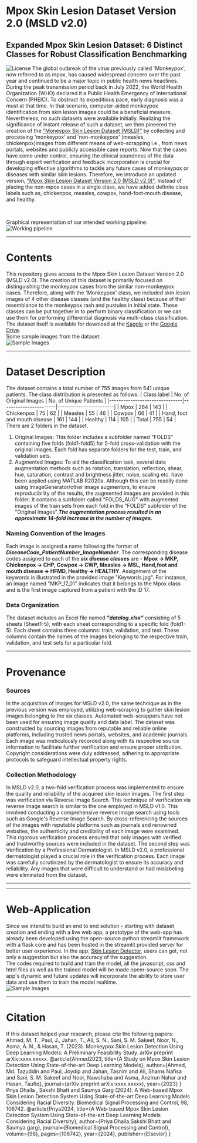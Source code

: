 # Mpox Skin Lesion Dataset Version 2.0 (MSLD v2.0)
## Expanded Mpox Skin Lesion Dataset: 6 Distinct Classes for Robust Classification Benchmarking  
![License](https://github.com/Priyadhaila01/monkeyoox-skin-lesion2.0/tree/main/Assets)
The global outbreak of the virus previously called 'Monkeypox', now referred to as mpox, has caused widespread concern over the past year and continued to be a major topic in public health news headlines. During the peak transmission period back in July 2022, the World Health Organization (WHO) declared it a Public Health Emergency of International Concern (PHEIC). To obstruct its expeditious pace, early diagnosis was a must at that time. In that scenario, computer-aided monkeypox identification from skin lesion images could be a beneficial measure.
Nevertheless, no such datasets were available initially. Realizing the significance of instant release of such a dataset, we then pineered the creation of the ["Moneypox Skin Lesion Dataset (MSLD)"](https://www.kaggle.com/datasets/nafin59/monkeypox-skin-lesion-dataset) by collecting and processing 'monkeypox' and 'non-monkeypox' (measles, chickenpox)images from different means of web-scrapping i.e., from news portals, websites and publicly accessible case reports. Now that the cases have come under control, ensuring the clinical soundness of the data through expert verification and feedback incorporation is crucial for developing effective algorithms to tackle any future cases of monkeypox or diseases with similar skin lesions. Therefore, we introduce an updated version, ["Mpox Skin Lesion Dataset Version 2.0 (MSLD v2.0)"](https://www.kaggle.com/datasets/joydippaul/mpox-skin-lesion-dataset-version-20-msld-v20). Instead of placing the non-mpox cases in a single class, we have added definite class labels such as, chickenpox, measles, cowpox, hand-foot-mouth disease, and healthy. 
<!--The recent monkeypox outbreak has become a global healthcare concern owing to its rapid spread in more than 65 countries around the globe.  But the confirmatory Polymerase Chain Reaction (PCR) tests and other biochemical assays are not readily available in suffiecient quantities. --> <br />
Graphical representation of our intended working pipeline:<br />
![Working pipeline](https://github.com/Priyadhaila01/monkeyoox-skin-lesion2.0/commit/6a9aeefa4cf62b41190a415f22d9d72618472f92#diff-129fbcddf141eb288eb306b0a9ad0186b5819fd2f329f5a93879e9ef0d0f799c)
* * *
# Contents
This repository gives access to the Mpox Skin Lesion Dataset Version 2.0 (MSLD v2.0). The creation of this dataset is primarily focused on distinguishing the monkeypox cases from the similar non-monkeypox cases. Therefore, along with the 'Monkeypox' class, we included skin lesion images of 4 other disease classes (and the healthy class) because of their resemblance to the monkeypox rash and pustules in initial state. These classes can be put together in to perform binary classification or we can use them for performing differential diagnosis via multi-class classification.<br />
The dataset itself is available for download at the [Kaggle](https://www.kaggle.com/datasets/joydippaul/mpox-skin-lesion-dataset-version-20-msld-v20) or the [Google Drive](https://drive.google.com/drive/folders/1_bGmbDQNgJViQenjZ4QUhhzpdiubga48?usp=sharing).<br />
Some sample images from the dataset:<br />
![Sample Images](https://github.com/PriyaDhaila/Monkeypox-Skin-Lesion-Dataset-v2/blob/main/Assets/samples.jpg)
* * *
# Dataset Description
The dataset contains a total number of 755 images from 541 unique patients. The class distribution is presented as follows:
| Class label                    | No. of Original Images | No. of Unique Patients |
|-------------------------------|-----------------------|------------------------|
| Mpox                          | 284                   | 143                    |
| Chickenpox                    | 75                    | 62                     |
| Measles                       | 55                    | 46                     |
| Cowpox                        | 66                    | 41                     |
| Hand, foot and mouth disease  | 161                   | 144                    |
| Healthy                       | 114                   | 105                    |
| Total                         | 755                   | 54                     |
There are 2 folders in the dataset.<br />
1) Original Images: This folder includes a subfolder named "FOLDS" containing five folds (fold1-fold5) for 5-fold cross-validation with the original images. Each fold has separate folders for the test, train, and validation sets.<br />
2) Augmented Images: To aid the classification task, several data augmentation methods such as rotation, translation, reflection, shear, hue, saturation, contrast and brightness jitter, noise, scaling etc. have been applied using MATLAB R2020a. Although this can be readily done using ImageGenerator/other image augmentors, to ensure reproducibility of the results, the augmented images are provided in this folder. It contains a subfolder called "FOLDS_AUG" with augmented images of the train sets from each fold in the "FOLDS" subfolder of the "Original Images".***The augmentation process resulted in an approximate 14-fold increase in the number of images.***<br />
 
### Naming Convention of the Images
Each image is assigned a name following the format of ***DiseaseCode_PatientNumber_ImageNumber***. The corresponding disease codes assigned to each of the ***six disease classes*** are - **Mpox -> MKP, Chickenpox -> CHP, Cowpox -> CWP, Measles -> MSL, Hand,foot and mouth disease -> HFMD, Healthy -> HEALTHY**. Assignment of the keywords is illustrated in the provided image "Keywords.jpg". For instance, an image named "MKP_17_01" indicates that it belongs to the Mpox class and is the first image captured from a patient with the ID 17.
### Data Organization
The dataset includes an Excel file named ***"datalog.xlsx"*** consisting of 5 sheets (Sheet1-5), with each sheet corresponding to a specific fold (fold1-5). Each sheet contains three columns: train, validation, and test. These columns contain the names of the images belonging to the respective train, validation, and test sets for a particular fold.
<!-- ![Data Preparation](https://github.com/ShamsNafisaAli/Monkeypox-Skin-Lesion-Dataset/blob/main/Assests/data_split.png)-->
* * *
# Provenance
### Sources
In the acquisition of images for MSLD v2.0, the same technique as in the previous version was employed, utilizing web-scraping to gather skin lesion images belonging to the six classes. Automated web-scrappers have not been used for ensuring image quality and data label. The dataset was constructed by sourcing images from reputable and reliable online platforms, including trusted news portals, websites, and academic journals. Each image was meticulously recorded along with its respective source information to facilitate further verification and ensure proper attribution. Copyright considerations were duly addressed, adhering to appropriate protocols to safeguard intellectual property rights.
### Collection Methodology
In MSLD v2.0, a two-fold verification process was implemented to ensure the quality and reliability of the acquired skin lesion images. The first step was verification via Reverse Image Search. This technique of verification via reverse image search is similar to the one employed in MSLD v1.0. This involved conducting a comprehensive reverse image search using tools such as Google's Reverse Image Search. By cross-referencing the sources of the images with reputable platforms such as journals and renowned websites, the authenticity and credibility of each image were examined. This rigorous verification process ensured that only images with verified and trustworthy sources were included in the dataset. The second step was Verification by a Professional Dermatologist. In MSLD v2.0, a professional dermatologist played a crucial role in the verification process. Each image was carefully scrutinized by the dermatologist to ensure its accuracy and reliability. Any images that were difficult to understand or had mislabeling were eliminated from the dataset.
* * *
<!-- !# Sample Notebook for Classification
To see, how you can use this dataset for performing binary classification, please refer to the following notebooks:<br />
- [Notebook1](https://www.kaggle.com/code/gpiosenka/monkey-pox-f1-score-90) <br />
- [Notebook2](https://www.kaggle.com/code/nafin59/monkeypox-sample-classification-notebook)<br />-->
* * *
# Web-Application
Since we intend to build an end to end solution - starting with dataset creation and ending with a live web app, a prototype of the web-app has already been developed using the open-source python streamlit framework with a flask core and has been hosted in the streamlit provided server for better user experience. In the app, [Skin Lesion Detector](https://skinlesionclassifierbymhealthlab.streamlit.app/), users can get, not only a suggestion but also the accuracy of the suggestion. <br />
The codes required to build and train the model, all the javascript, css and html files as well as the trained model will be made opem-source soon. The app's dynamic and future updates will incorporate the ability to store user data and use them to train the model realtime.<br />
![Sample Images](https://github.com/Priyadhaila01/monkeyoox-skin-lesion2.0/commit/6a9aeefa4cf62b41190a415f22d9d72618472f92#diff-53f4ced21b7b1662858e12cd36a262e3894faca37ec60dc46b383933feab910a)
* * *
# Citation
If this dataset helped your research, please cite the following papers: Ahmed, M. T., Paul, J., Jahan, T., Ali, S. N., Sani, S. M. Sakeef, Noor, N., Asma, A. N., & Hasan, T. (2023). Monkeypox Skin Lesion Detection Using Deep Learning Models: A Preliminary Feasibility Study. arXiv preprint arXiv:xxxx.xxxxx. @article{Ahmed2023, title={A Study on Mpox Skin Lesion Detection Using State-of-the-art Deep Learning Models}, author={Ahmed, Md. Tazuddin and Paul, Joydip and Jahan, Tasnim and Ali, Shams Nafisa and Sani, S. M. Sakeef and Noor, Nawshaba and Asma, Anzirun Nahar and Hasan, Taufiq}, journal={arXiv preprint arXiv:xxxx.xxxxx}, year={2023} } Priya Dhaila , Sakshi Bhatt and Saumya Garg (2024). A Web-based Mpox Skin Lesion Detection System Using State-of-the-art Deep Learning Models Considering Racial Diversity. Biomedical Signal Processing and Control, 98, 106742. @article{Priya2024, title={A Web-based Mpox Skin Lesion Detection System Using State-of-the-art Deep Learning Models Considering Racial Diversity}, author={Priya Dhaila,Sakshi Bhatt and Saumya garg}, journal={Biomedical Signal Processing and Control}, volume={98}, pages={106742}, year={2024}, publisher={Elsevier} }
